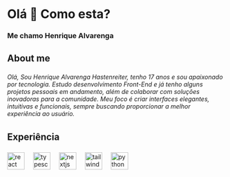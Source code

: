 <h1 align="left">Olá 👋 Como esta?</h1>

###

<h3 align="left">Me chamo Henrique Alvarenga</h3>

###

<h2 align="left">About me</h2>

###

<h6 align="left">Olá, Sou Henrique Alvarenga Hastenreiter, tenho 17 anos e sou apaixonado por tecnologia. Estudo desenvolvimento Front-End e já tenho alguns projetos pessoais em andamento, além de colaborar com soluções inovadoras para a comunidade. Meu foco é criar interfaces elegantes, intuitivas e funcionais, sempre buscando proporcionar a melhor experiência ao usuário.</h6>

###

<h2 align="left">Experiência</h2>

###

<div align="left">
  <img src="https://cdn.jsdelivr.net/gh/devicons/devicon/icons/react/react-original.svg" height="40" alt="react logo"  />
  <img width="12" />
  <img src="https://cdn.jsdelivr.net/gh/devicons/devicon/icons/typescript/typescript-original.svg" height="40" alt="typescript logo"  />
  <img width="12" />
  <img src="https://cdn.jsdelivr.net/gh/devicons/devicon/icons/nextjs/nextjs-original.svg" height="40" alt="nextjs logo"  />
  <img width="12" />
  <img src="https://cdn.jsdelivr.net/gh/devicons/devicon/icons/tailwindcss/tailwindcss-original-wordmark.svg" height="40" alt="tailwindcss logo"  />
  <img width="12" />
  <img src="https://cdn.jsdelivr.net/gh/devicons/devicon/icons/python/python-original.svg" height="40" alt="python logo"  />
</div>

###
